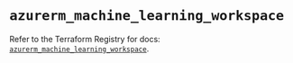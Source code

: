 # `azurerm_machine_learning_workspace`

Refer to the Terraform Registry for docs: [`azurerm_machine_learning_workspace`](https://registry.terraform.io/providers/hashicorp/azurerm/3.91.0/docs/resources/machine_learning_workspace).
